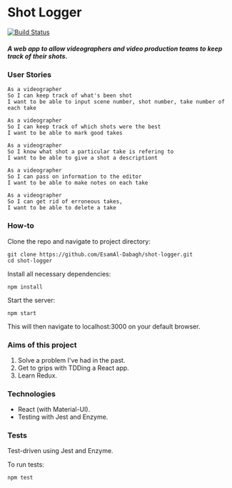 # Shot Logger

[![Build Status](https://travis-ci.org/EsamAl-Dabagh/shot-logger.svg?branch=master)](https://travis-ci.org/EsamAl-Dabagh/shot-logger)

##### A web app to allow videographers and video production teams to keep track of their shots. 

### User Stories

```
As a videographer
So I can keep track of what's been shot
I want to be able to input scene number, shot number, take number of each take
```
```
As a videographer
So I can keep track of which shots were the best
I want to be able to mark good takes
```

```
As a videographer
So I know what shot a particular take is refering to
I want to be able to give a shot a descriptiont
```

```
As a videographer
So I can pass on information to the editor
I want to be able to make notes on each take
```

```
As a videographer
So I can get rid of erroneous takes,
I want to be able to delete a take
```

### How-to

Clone the repo and navigate to project directory: 

```
git clone https://github.com/EsamAl-Dabagh/shot-logger.git
cd shot-logger
```

Install all necessary dependencies:
```
npm install
```

Start the server:
```
npm start
```

This will then navigate to localhost:3000 on your default browser. 


### Aims of this project
1. Solve a problem I've had in the past. 
2. Get to grips with TDDing a React app.
3. Learn Redux. 

### Technologies
* React (with Material-UI).
* Testing with Jest and Enzyme. 

### Tests
Test-driven using Jest and Enzyme. 

To run tests:
```
npm test
```